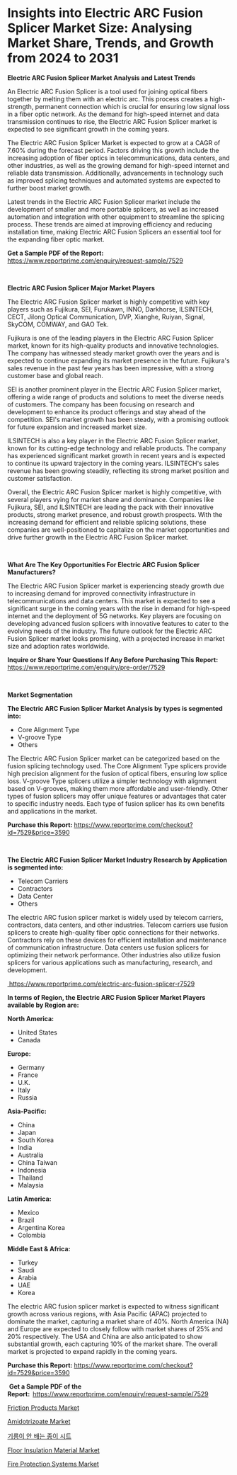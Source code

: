 <p><h1>Insights into Electric ARC Fusion Splicer Market Size: Analysing Market Share, Trends, and Growth from 2024 to 2031</h1></p><p><strong>Electric ARC Fusion Splicer Market Analysis and Latest Trends</strong></p>
<p><p>An Electric ARC Fusion Splicer is a tool used for joining optical fibers together by melting them with an electric arc. This process creates a high-strength, permanent connection which is crucial for ensuring low signal loss in a fiber optic network. As the demand for high-speed internet and data transmission continues to rise, the Electric ARC Fusion Splicer market is expected to see significant growth in the coming years.</p><p>The Electric ARC Fusion Splicer Market is expected to grow at a CAGR of 7.60% during the forecast period. Factors driving this growth include the increasing adoption of fiber optics in telecommunications, data centers, and other industries, as well as the growing demand for high-speed internet and reliable data transmission. Additionally, advancements in technology such as improved splicing techniques and automated systems are expected to further boost market growth.</p><p>Latest trends in the Electric ARC Fusion Splicer market include the development of smaller and more portable splicers, as well as increased automation and integration with other equipment to streamline the splicing process. These trends are aimed at improving efficiency and reducing installation time, making Electric ARC Fusion Splicers an essential tool for the expanding fiber optic market.</p></p>
<p><strong>Get a Sample PDF of the Report:&nbsp;</strong> <a href="https://www.reportprime.com/enquiry/request-sample/7529">https://www.reportprime.com/enquiry/request-sample/7529</a></p>
<p>&nbsp;</p>
<p><strong>Electric ARC Fusion Splicer Major Market Players</strong></p>
<p><p>The Electric ARC Fusion Splicer market is highly competitive with key players such as Fujikura, SEI, Furukawn, INNO, Darkhorse, ILSINTECH, CECT, Jilong Optical Communication, DVP, Xianghe, Ruiyan, Signal, SkyCOM, COMWAY, and GAO Tek. </p><p>Fujikura is one of the leading players in the Electric ARC Fusion Splicer market, known for its high-quality products and innovative technologies. The company has witnessed steady market growth over the years and is expected to continue expanding its market presence in the future. Fujikura's sales revenue in the past few years has been impressive, with a strong customer base and global reach.</p><p>SEI is another prominent player in the Electric ARC Fusion Splicer market, offering a wide range of products and solutions to meet the diverse needs of customers. The company has been focusing on research and development to enhance its product offerings and stay ahead of the competition. SEI's market growth has been steady, with a promising outlook for future expansion and increased market size.</p><p>ILSINTECH is also a key player in the Electric ARC Fusion Splicer market, known for its cutting-edge technology and reliable products. The company has experienced significant market growth in recent years and is expected to continue its upward trajectory in the coming years. ILSINTECH's sales revenue has been growing steadily, reflecting its strong market position and customer satisfaction.</p><p>Overall, the Electric ARC Fusion Splicer market is highly competitive, with several players vying for market share and dominance. Companies like Fujikura, SEI, and ILSINTECH are leading the pack with their innovative products, strong market presence, and robust growth prospects. With the increasing demand for efficient and reliable splicing solutions, these companies are well-positioned to capitalize on the market opportunities and drive further growth in the Electric ARC Fusion Splicer market.</p></p>
<p>&nbsp;</p>
<p><strong>What Are The Key Opportunities For Electric ARC Fusion Splicer Manufacturers?</strong></p>
<p><p>The Electric ARC Fusion Splicer market is experiencing steady growth due to increasing demand for improved connectivity infrastructure in telecommunications and data centers. This market is expected to see a significant surge in the coming years with the rise in demand for high-speed internet and the deployment of 5G networks. Key players are focusing on developing advanced fusion splicers with innovative features to cater to the evolving needs of the industry. The future outlook for the Electric ARC Fusion Splicer market looks promising, with a projected increase in market size and adoption rates worldwide.</p></p>
<p><strong>Inquire or Share Your Questions If Any Before Purchasing This Report:</strong> <a href="https://www.reportprime.com/enquiry/pre-order/7529">https://www.reportprime.com/enquiry/pre-order/7529</a></p>
<p>&nbsp;</p>
<p><strong>Market Segmentation</strong></p>
<p><strong>The Electric ARC Fusion Splicer Market Analysis by types is segmented into:</strong></p>
<p><ul><li>Core Alignment Type</li><li>V-groove Type</li><li>Others</li></ul></p>
<p><p>The Electric ARC Fusion Splicer market can be categorized based on the fusion splicing technology used. The Core Alignment Type splicers provide high precision alignment for the fusion of optical fibers, ensuring low splice loss. V-groove Type splicers utilize a simpler technology with alignment based on V-grooves, making them more affordable and user-friendly. Other types of fusion splicers may offer unique features or advantages that cater to specific industry needs. Each type of fusion splicer has its own benefits and applications in the market.</p></p>
<p><strong>Purchase this Report:&nbsp;</strong><a href="https://www.reportprime.com/checkout?id=7529&price=3590">https://www.reportprime.com/checkout?id=7529&price=3590</a></p>
<p>&nbsp;</p>
<p><strong>The Electric ARC Fusion Splicer Market Industry Research by Application is segmented into:</strong></p>
<p><ul><li>Telecom Carriers</li><li>Contractors</li><li>Data Center</li><li>Others</li></ul></p>
<p><p>The electric ARC fusion splicer market is widely used by telecom carriers, contractors, data centers, and other industries. Telecom carriers use fusion splicers to create high-quality fiber optic connections for their networks. Contractors rely on these devices for efficient installation and maintenance of communication infrastructure. Data centers use fusion splicers for optimizing their network performance. Other industries also utilize fusion splicers for various applications such as manufacturing, research, and development.</p></p>
<p><a href="https://www.reportprime.com/electric-arc-fusion-splicer-r7529">&nbsp;https://www.reportprime.com/electric-arc-fusion-splicer-r7529</a></p>
<p><strong>In terms of Region, the Electric ARC Fusion Splicer Market Players available by Region are:</strong></p>
<p>
    <p> <strong> North America: </strong>
        <ul>
            <li>United States</li>
            <li>Canada</li>
        </ul>
        </p> 
    <p> <strong> Europe: </strong>
        <ul>
            <li>Germany</li>
            <li>France</li>
            <li>U.K.</li>
            <li>Italy</li>
            <li>Russia</li>
        </ul>
        </p> 
    <p> <strong> Asia-Pacific: </strong>
        <ul>
            <li>China</li>
            <li>Japan</li>
            <li>South Korea</li>
            <li>India</li>
            <li>Australia</li>
            <li>China Taiwan</li>
            <li>Indonesia</li>
            <li>Thailand</li>
            <li>Malaysia</li>
        </ul>
        </p> 
    <p> <strong> Latin America: </strong>
        <ul>
            <li>Mexico</li>
            <li>Brazil</li>
            <li>Argentina Korea</li>
            <li>Colombia</li>
        </ul>
        </p> 
    <p> <strong> Middle East & Africa: </strong>
        <ul>
            <li>Turkey</li>
            <li>Saudi</li>
            <li>Arabia</li>
            <li>UAE</li>
            <li>Korea</li>
        </ul>
    </p>
    </p>
<p><p>The electric ARC fusion splicer market is expected to witness significant growth across various regions, with Asia Pacific (APAC) projected to dominate the market, capturing a market share of 40%. North America (NA) and Europe are expected to closely follow with market shares of 25% and 20% respectively. The USA and China are also anticipated to show substantial growth, each capturing 10% of the market share. The overall market is projected to expand rapidly in the coming years.</p></p>
<p><strong>Purchase this Report: </strong><a href="https://www.reportprime.com/checkout?id=7529&price=3590">https://www.reportprime.com/checkout?id=7529&price=3590</a></p>
<p>&nbsp;<strong>Get a Sample PDF of the Report:&nbsp;&nbsp;</strong><a href="https://www.reportprime.com/enquiry/request-sample/7529">https://www.reportprime.com/enquiry/request-sample/7529</a></p>
<p><strong></strong></p>
<p><p><a href="https://github.com/shotows/Market-Research-Report-List-2/blob/main/friction-products-market.md">Friction Products Market</a></p><p><a href="https://issuu.com/reportprime-2/docs/amidotrizoate-market-size-2030.pptx">Amidotrizoate Market</a></p><p><a href="https://github.com/darrellockm3ytan895656/Market-Research-Report-List-1/blob/main/336743124725.md">기름이 안 배는 종이 시트</a></p><p><a href="https://issuu.com/reportprime-2/docs/floor-insulation-material-market-size-2030.pptx">Floor Insulation Material Market</a></p><p><a href="https://github.com/beatblasta/Market-Research-Report-List-2/blob/main/fire-protection-systems-market.md">Fire Protection Systems Market</a></p></p>